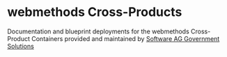 # webmethods Cross-Products

Documentation and blueprint deployments for the webmethods Cross-Product Containers provided and maintained by [Software AG Government Solutions](https://www.softwareaggov.com/)

